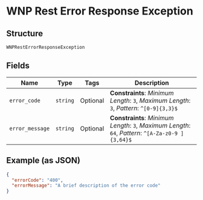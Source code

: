 
# WNP Rest Error Response Exception

## Structure

`WNPRestErrorResponseException`

## Fields

| Name | Type | Tags | Description |
|  --- | --- | --- | --- |
| `error_code` | `string` | Optional | **Constraints**: *Minimum Length*: `3`, *Maximum Length*: `3`, *Pattern*: `^[0-9]{3,3}$` |
| `error_message` | `string` | Optional | **Constraints**: *Minimum Length*: `3`, *Maximum Length*: `64`, *Pattern*: `^[A-Za-z0-9 ]{3,64}$` |

## Example (as JSON)

```json
{
  "errorCode": "400",
  "errorMessage": "A brief description of the error code"
}
```

